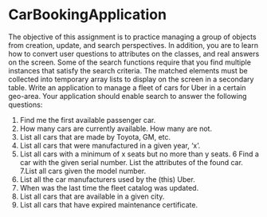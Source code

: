# CarBookingApplication


The objective of this assignment is to practice managing a group of objects from creation, update, and search perspectives. In addition, you are to learn how to convert user questions to attributes on the classes, and real answers on the screen. Some of the search functions require that you find multiple instances that satisfy the search criteria. The matched elements must be collected into temporary array lists to display on the screen in a secondary table. Write an application to manage a fleet of cars for Uber in a certain geo-area. Your application should enable search to answer the following questions:

1. Find me the first available passenger car.
2. How many cars are currently available. How many are not.
3. List all cars that are made by Toyota, GM, etc.
4. List all cars that were manufactured in a given year, ‘x’.
5. List all cars with a minimum of x seats but no more than y seats.
6 Find a car with the given serial number. List the attributes of the found car.
7.List all cars given the model number.
8. List all the car manufacturers used by the (this) Uber.
9. When was the last time the fleet catalog was updated.
10. List all cars that are available in a given city.
11. List all cars that have expired maintenance certificate.
